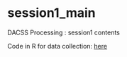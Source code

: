# session1_main
DACSS Processing : session1 contents

Code in R for data collection: [here](https://dacss-preprocessing.github.io/datacollecting_R/)
